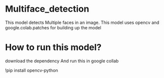 # Multiface_detection

This model detects Multiple faces in an image.
This model uses opencv and google.colab.patches for building up the model

# How to run this model?

download the dependency And run this in google collab 

!pip install opencv-python

